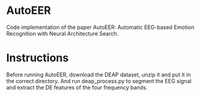 # AutoEER
Code implementation of the paper AutoEER: Automatic EEG-based Emotion Recognition with Neural Architecture Search.
# Instructions
Before running AutoEER, download the DEAP dataset, unzip it and put it in the correct directory. And run deap_process.py to segment the EEG signal and extract the DE features of the four frequency bands.
